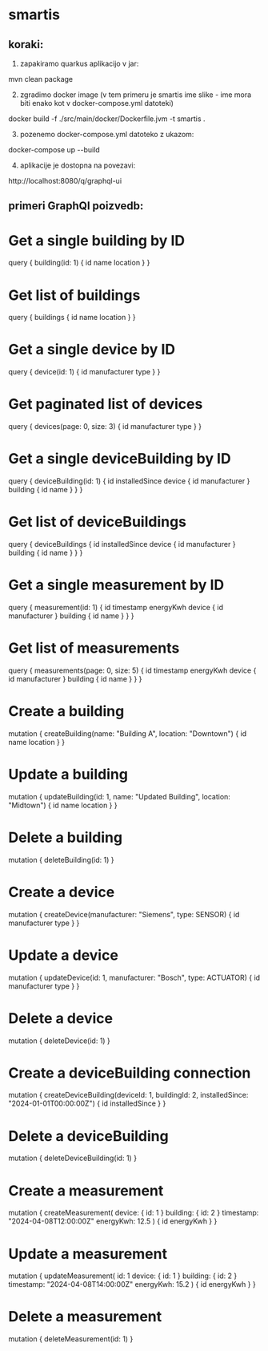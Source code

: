 # smartis

## koraki:
1. zapakiramo quarkus aplikacijo v jar:
   
mvn clean package 

2. zgradimo docker image (v tem primeru je smartis ime slike - ime mora biti enako kot v docker-compose.yml datoteki)
   
docker build -f ./src/main/docker/Dockerfile.jvm -t smartis .

3. pozenemo docker-compose.yml datoteko z ukazom:
   
docker-compose up --build

4. aplikacije je dostopna na povezavi:
   
http://localhost:8080/q/graphql-ui



## primeri GraphQl poizvedb:

# Get a single building by ID

query {
  building(id: 1) {
    id
    name
    location
  }
}

# Get list of buildings

query {
  buildings {
    id
    name
    location
  }
}

# Get a single device by ID

query {
  device(id: 1) {
    id
    manufacturer
    type
  }
}

# Get paginated list of devices

query {
  devices(page: 0, size: 3) {
    id
    manufacturer
    type
  }
}

# Get a single deviceBuilding by ID

query {
  deviceBuilding(id: 1) {
    id
    installedSince
    device {
      id
      manufacturer
    }
    building {
      id
      name
    }
  }
}

# Get list of deviceBuildings

query {
  deviceBuildings {
    id
    installedSince
    device {
      id
      manufacturer
    }
    building {
      id
      name
    }
  }
}

# Get a single measurement by ID

query {
  measurement(id: 1) {
    id
    timestamp
    energyKwh
    device {
      id
      manufacturer
    }
    building {
      id
      name
    }
  }
}

# Get list of measurements

query {
  measurements(page: 0, size: 5) {
    id
    timestamp
    energyKwh
    device {
      id
      manufacturer
    }
    building {
      id
      name
    }
  }
}

# Create a building
mutation {
  createBuilding(name: "Building A", location: "Downtown") {
    id
    name
    location
  }
}

# Update a building
mutation {
  updateBuilding(id: 1, name: "Updated Building", location: "Midtown") {
    id
    name
    location
  }
}

# Delete a building
mutation {
  deleteBuilding(id: 1)
}

# Create a device
mutation {
  createDevice(manufacturer: "Siemens", type: SENSOR) {
    id
    manufacturer
    type
  }
}

# Update a device
mutation {
  updateDevice(id: 1, manufacturer: "Bosch", type: ACTUATOR) {
    id
    manufacturer
    type
  }
}

# Delete a device
mutation {
  deleteDevice(id: 1)
}

# Create a deviceBuilding connection
mutation {
  createDeviceBuilding(deviceId: 1, buildingId: 2, installedSince: "2024-01-01T00:00:00Z") {
    id
    installedSince
  }
}

# Delete a deviceBuilding
mutation {
  deleteDeviceBuilding(id: 1)
}

# Create a measurement
mutation {
  createMeasurement(
    device: { id: 1 }
    building: { id: 2 }
    timestamp: "2024-04-08T12:00:00Z"
    energyKwh: 12.5
  ) {
    id
    energyKwh
  }
}

# Update a measurement
mutation {
  updateMeasurement(
    id: 1
    device: { id: 1 }
    building: { id: 2 }
    timestamp: "2024-04-08T14:00:00Z"
    energyKwh: 15.2
  ) {
    id
    energyKwh
  }
}

# Delete a measurement
mutation {
  deleteMeasurement(id: 1)
}



